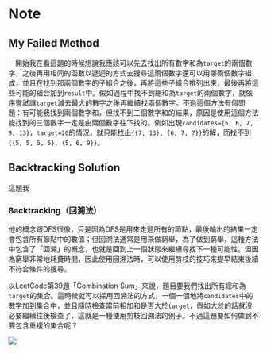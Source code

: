 # Note

## My Failed Method

一開始我在看這題的時候想說我應該可以先去找出所有數字和為`target`的兩個數字，之後再用相同的函數以遞迴的方式去搜尋這兩個數字還可以用哪兩個數字組成，並且在找到那兩個數字的子組合之後，再將這些子組合排列出來，最後再將這些可能的組合加到`result`中。假如過程中找不到總和為`target`的兩個數字，就依序嘗試讓`target`減去最大的數字之後再繼續找兩個數字。不過這個方法有個問題：有可能我找到兩個數字和，但找不到三個數字和的結果，原因是使用這個方法能找到的三個數字一定是由兩個數字往下找的。例如出現`candidates={5, 6, 7, 9, 13}`，`target=20`的情況，就只能找出`{{7, 13}, {6, 7, 7}}`的解，而找不到`{{5, 5, 5, 5}, {5, 6, 9}}`。

## Backtracking Solution

這題我

### Backtracking（回溯法）

他的概念跟DFS很像，只是因為DFS是用來走過所有的節點，最後輸出的結果一定會包含所有節點中的數值；但回溯法通常是用來做窮舉，為了做到窮舉，這種方法中包含了「回溯」的概念，也就是回到上一個狀態來繼續尋找下一種可能性。但因為窮舉非常地耗費時間，因此使用回溯法時，可以使用剪枝的技巧來提早結束後續不符合條件的搜尋。

以LeetCode第39題「Combination Sum」來說，題目要我們找出所有總和為`target`的集合。這時候就可以採用回溯法的方式，一個一個地將`candidates`中的數字加到集合中，並且隨時檢查當前相加和是否大於`target`，假如大於的話就沒必要繼續往後檢查了，這就是一種使用剪枝回溯法的例子。不過這題要如何做到不要包含重複的集合呢？

![](https://i.imgur.com/VakRWMz.png)
